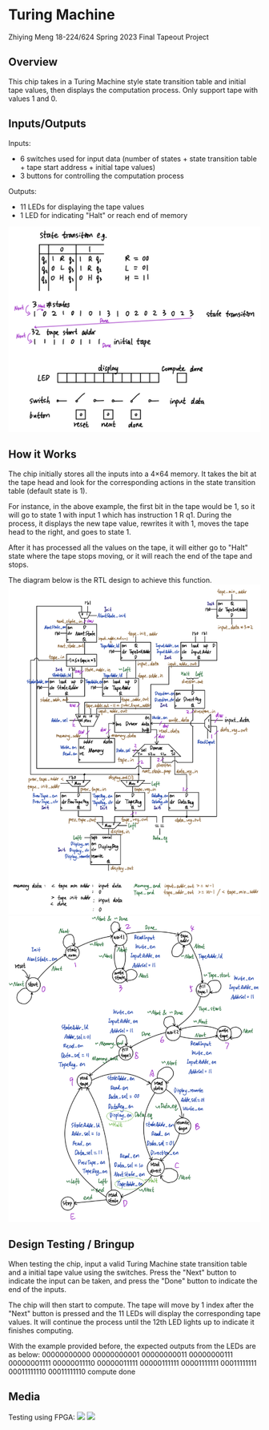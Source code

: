 # Turing Machine
Zhiying Meng 18-224/624 Spring 2023 Final Tapeout Project
## Overview
This chip takes in a Turing Machine style state transition table and initial tape values, then displays the computation process. Only support tape with values 1 and 0.
## Inputs/Outputs
Inputs:
- 6 switches used for input data (number of states + state transition table + tape start address + initial tape values)
- 3 buttons for controlling the computation process

Outputs:
- 11 LEDs for displaying the tape values
- 1 LED for indicating "Halt" or reach end of memory

![](media/IO.jpg)
## How it Works
The chip initially stores all the inputs into a 4$\times$64 memory. It takes the bit at the tape head and look for the corresponding actions in the state transition table (default state is 1).

For instance, in the above example, the first bit in the tape would be 1, so it will go to state 1 with input 1 which has instruction 1 R q1. During the process, it displays the new tape value, rewrites it with 1, moves the tape head to the right, and goes to state 1.

After it has processed all the values on the tape, it will either go to "Halt" state where the tape stops moving, or it will reach the end of the tape and stops.

The diagram below is the RTL design to achieve this function.
![](media/Datapath.jpg)
![](media/FSM.jpg)
## Design Testing / Bringup
When testing the chip, input a valid Turing Machine state transition table and a initial tape value using the switches. Press the "Next" button to indicate the input can be taken, and press the "Done" button to indicate the end of the inputs.

The chip will then start to compute. The tape will move by 1 index after the "Next" button is pressed and the 11 LEDs will display the corresponding tape values. It will continue the process until the 12th LED lights up to indicate it finishes computing.

With the example provided before, the expected outputs from the LEDs are as below:
00000000000
00000000001
00000000011
00000000111
00000001111
00000011110
00000011111
00000111111
00001111111
00011111111
00011111110
00011111110
compute done
## Media
Testing using FPGA:
![](media/FPGA1.jpg)
![](media/FPGA2.jpg)
